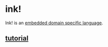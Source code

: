 # ink!

Ink! is an [embedded domain specific language](https://wiki.haskell.org/Embedded_domain_specific_language).

## [tutorial](https://use.ink/docs/v5/getting-started/creating-an-ink-project)
